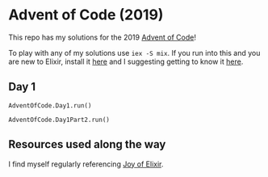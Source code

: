 # Advent of Code (2019)

This repo has my solutions for the 2019 [Advent of Code](https://adventofcode.com/)!

To play with any of my solutions use `iex -S mix`. If you run into this and you are new to Elixir, install it [here](https://elixir-lang.org/install.html) and I suggesting getting to know it [here](https://joyofelixir.com/).

## Day 1

`AdventOfCode.Day1.run()`

`AdventOfCode.Day1Part2.run()`

## Resources used along the way

I find myself regularly referencing [Joy of Elixir](https://joyofelixir.com/11-files/).

